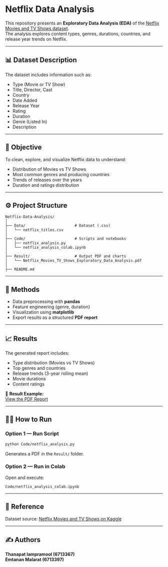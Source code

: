 # Netflix Data Analysis

This repository presents an **Exploratory Data Analysis (EDA)** of the [Netflix Movies and TV Shows dataset](https://www.kaggle.com/datasets/shivamb/netflix-shows/data?select=netflix_titles.csv).  
The analysis explores content types, genres, durations, countries, and release year trends on Netflix.

---

## 📊 Dataset Description
The dataset includes information such as:
- Type (Movie or TV Show)
- Title, Director, Cast
- Country
- Date Added
- Release Year
- Rating
- Duration
- Genre (Listed In)
- Description

---

## 🎯 Objective
To clean, explore, and visualize Netflix data to understand:
- Distribution of Movies vs TV Shows  
- Most common genres and producing countries  
- Trends of releases over the years  
- Duration and ratings distribution  

---

## ⚙️ Project Structure
```
Netflix-Data-Analysis/
│
├── Data/                      # Dataset (.csv)
│   └── netflix_titles.csv
│
├── Code/                      # Scripts and notebooks
│   ├── netflix_analysis.py
│   └── netflix_analysis_colab.ipynb
│
├── Result/                    # Output PDF and charts
│   └── Netflix_Movies_TV_Shows_Exploratory_Data_Analysis.pdf
│
├── README.md
```

---

## 🧩 Methods
- Data preprocessing with **pandas**
- Feature engineering (genre, duration)
- Visualization using **matplotlib**
- Export results as a structured **PDF report**

---

## 📈 Results
The generated report includes:
- Type distribution (Movies vs TV Shows)
- Top genres and countries
- Release trends (3-year rolling mean)
- Movie durations
- Content ratings

📄 **Result Example:**  
[View the PDF Report](Netflix_Movies_TV_Shows_Exploratory_Data_Analysis.pdf)

---

## 👩‍💻 How to Run
### Option 1 — Run Script
```bash
python Code/netflix_analysis.py
```
Generates a PDF in the `Result/` folder.

### Option 2 — Run in Colab
Open and execute:
```
Code/netflix_analysis_colab.ipynb
```

---

## 🧾 Reference
Dataset source: [Netflix Movies and TV Shows on Kaggle](https://www.kaggle.com/datasets/shivamb/netflix-shows/data)

---

## ✍️ Authors
**Thanapat Iampramool (6713367)**  
**Emtanan Malarat (6713397)**
